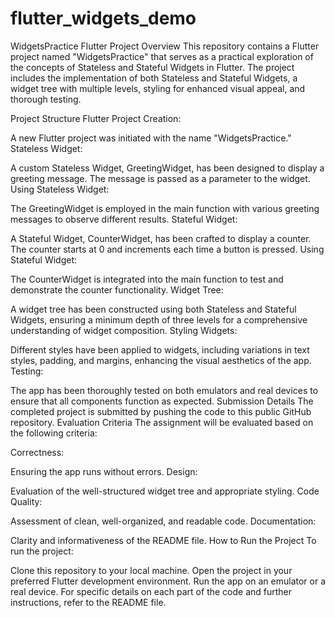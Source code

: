 # flutter_widgets_demo
WidgetsPractice Flutter Project
Overview
This repository contains a Flutter project named "WidgetsPractice" that serves as a practical exploration of the concepts of Stateless and Stateful Widgets in Flutter. The project includes the implementation of both Stateless and Stateful Widgets, a widget tree with multiple levels, styling for enhanced visual appeal, and thorough testing.

Project Structure
Flutter Project Creation:

A new Flutter project was initiated with the name "WidgetsPractice."
Stateless Widget:

A custom Stateless Widget, GreetingWidget, has been designed to display a greeting message. The message is passed as a parameter to the widget.
Using Stateless Widget:

The GreetingWidget is employed in the main function with various greeting messages to observe different results.
Stateful Widget:

A Stateful Widget, CounterWidget, has been crafted to display a counter. The counter starts at 0 and increments each time a button is pressed.
Using Stateful Widget:

The CounterWidget is integrated into the main function to test and demonstrate the counter functionality.
Widget Tree:

A widget tree has been constructed using both Stateless and Stateful Widgets, ensuring a minimum depth of three levels for a comprehensive understanding of widget composition.
Styling Widgets:

Different styles have been applied to widgets, including variations in text styles, padding, and margins, enhancing the visual aesthetics of the app.
Testing:

The app has been thoroughly tested on both emulators and real devices to ensure that all components function as expected.
Submission Details
The completed project is submitted by pushing the code to this public GitHub repository.
Evaluation Criteria
The assignment will be evaluated based on the following criteria:

Correctness:

Ensuring the app runs without errors.
Design:

Evaluation of the well-structured widget tree and appropriate styling.
Code Quality:

Assessment of clean, well-organized, and readable code.
Documentation:

Clarity and informativeness of the README file.
How to Run the Project
To run the project:

Clone this repository to your local machine.
Open the project in your preferred Flutter development environment.
Run the app on an emulator or a real device.
For specific details on each part of the code and further instructions, refer to the README file.
